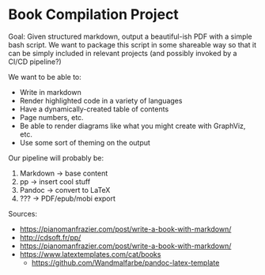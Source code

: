 # Book Compilation Project

Goal: Given structured markdown, output a beautiful-ish PDF with a simple bash
script. We want to package this script in some shareable way so that it can be
simply included in relevant projects (and possibly invoked by a CI/CD pipeline?)

We want to be able to:

+ Write in markdown
+ Render highlighted code in a variety of languages
+ Have a dynamically-created table of contents
+ Page numbers, etc.
+ Be able to render diagrams like what you might create with GraphViz, etc.
+ Use some sort of theming on the output

Our pipeline will probably be:

1. Markdown -> base content
2. pp -> insert cool stuff
3. Pandoc -> convert to LaTeX
4. ??? -> PDF/epub/mobi export

Sources:

+ https://pianomanfrazier.com/post/write-a-book-with-markdown/
+ http://cdsoft.fr/pp/
+ https://pianomanfrazier.com/post/write-a-book-with-markdown/
+ https://www.latextemplates.com/cat/books
  + https://github.com/Wandmalfarbe/pandoc-latex-template
